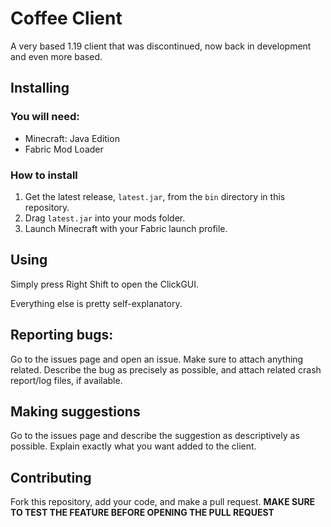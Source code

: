 # Coffee Client
A very based 1.19 client that was discontinued, now back in development and even more based.

## Installing
### You will need:
- Minecraft: Java Edition
- Fabric Mod Loader

### How to install
1. Get the latest release, `latest.jar`, from the `bin` directory in this repository.
2. Drag `latest.jar` into your mods folder.
3. Launch Minecraft with your Fabric launch profile.
## Using
Simply press Right Shift to open the ClickGUI.

Everything else is pretty self-explanatory.
## Reporting bugs:
Go to the issues page and open an issue. Make sure to attach anything related. Describe the bug as precisely as possible, and attach related crash report/log files, if available.

## Making suggestions
Go to the issues page and describe the suggestion as descriptively as possible. Explain exactly what you want added to the client.

## Contributing
Fork this repository, add your code, and make a pull request. **MAKE SURE TO TEST THE FEATURE BEFORE OPENING THE PULL REQUEST**
